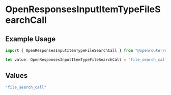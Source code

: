 # OpenResponsesInputItemTypeFileSearchCall

## Example Usage

```typescript
import { OpenResponsesInputItemTypeFileSearchCall } from "@openrouter/sdk/models";

let value: OpenResponsesInputItemTypeFileSearchCall = "file_search_call";
```

## Values

```typescript
"file_search_call"
```